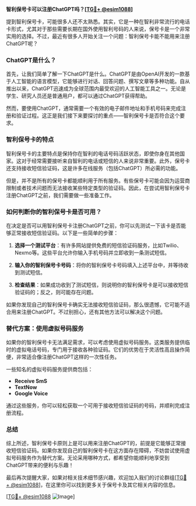 **智利保号卡可以注册ChatGPT吗？[[TG💪+ @esim1088](https://t.me/s/esim1088)]**

提到智利保号卡，可能很多人还不太熟悉。其实，它是一种在智利非常流行的电话卡形式，尤其对于那些需要长期在国外使用智利号码的人来说，保号卡是一个非常实用的选择。不过，最近有很多人开始关注一个问题：智利保号卡能不能用来注册ChatGPT呢？

### ChatGPT是什么？

首先，让我们简单了解一下ChatGPT是什么。ChatGPT是由OpenAI开发的一款基于人工智能的语言模型，它能够进行对话、回答问题、撰写文章等多种功能。自从推出以来，ChatGPT迅速成为全球范围内最受欢迎的人工智能工具之一。无论是学生、研究人员还是普通用户，都可以通过ChatGPT获得帮助。

然而，要使用ChatGPT，通常需要一个有效的电子邮件地址和手机号码来完成注册和验证过程。这正是我们接下来要探讨的重点——智利保号卡是否符合这个要求。

### 智利保号卡的特点

智利保号卡的主要特点是保持你在智利的电话号码活跃状态，即使你身在其他国家。这对于经常需要接听来自智利的电话或短信的人来说非常重要。此外，保号卡还支持接收短信验证码，这是许多在线服务（包括ChatGPT）所必需的功能。

但是，并不是所有的保号卡都能顺利用于所有服务。有些保号卡可能会因为运营商限制或者技术问题而无法接收某些特定类型的验证码。因此，在尝试用智利保号卡注册ChatGPT之前，我们需要做一些准备工作。

### 如何判断你的智利保号卡是否可用？

在决定是否可以用智利保号卡注册ChatGPT之前，你可以先测试一下该卡是否能够正常接收短信验证码。以下是一些简单的步骤：

1. **选择一个测试平台**：有许多网站提供免费的短信验证码服务，比如Twilio、Nexmo等。这些平台允许你输入手机号码并立即收到一条测试短信。
   
2. **输入你的智利保号卡号码**：将你的智利保号卡号码填入上述平台中，并等待收到测试短信。

3. **检查结果**：如果成功收到了测试短信，则说明你的智利保号卡是可以接收短信验证码的；反之，则可能存在问题。

如果你发现自己的智利保号卡确实无法接收短信验证码，那么很遗憾，它可能不适合用来注册ChatGPT。不过别担心，还有其他方法可以解决这个问题。

### 替代方案：使用虚拟号码服务

如果你的智利保号卡无法满足需求，可以考虑使用虚拟号码服务。这类服务提供临时的虚拟电话号码，专门用于接收各种验证码。它们的优势在于灵活性高且操作简便，非常适合像注册ChatGPT这样的一次性任务。

一些知名的虚拟号码服务提供商包括：
- **Receive SmS**
- **TextNow**
- **Google Voice**

通过这些服务，你可以轻松获取一个可用于接收短信验证码的号码，并顺利完成注册流程。

### 总结

综上所述，智利保号卡原则上是可以用来注册ChatGPT的，前提是它能够正常接收短信验证码。如果你发现自己的智利保号卡在这方面存在障碍，不妨尝试使用虚拟号码服务作为替代方案。无论采用哪种方式，都希望你能顺利地享受到ChatGPT带来的便利与乐趣！

最后再次提醒大家，如果对相关技术细节感兴趣，欢迎加入我们的讨论群组[[TG💪+ @esim1088](https://t.me/s/esim1088)]，在这里你可以找到更多关于保号卡及其它相关内容的信息。

[[TG💪+ @esim1088](https://t.me/s/esim1088) ![Image](https://i.postimg.cc/4NQfJmqS/Snipaste-2025-05-13-00-14-12.png)]